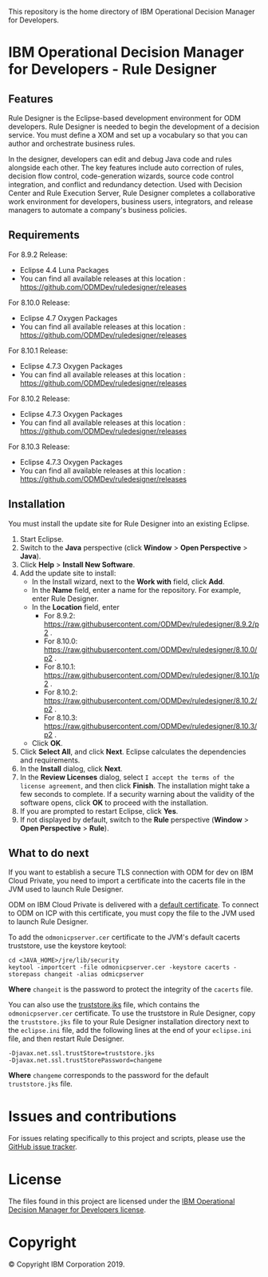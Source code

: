 This repository is the home directory of IBM Operational Decision Manager for Developers.

# IBM Operational Decision Manager for Developers - Rule Designer

## Features
Rule Designer is the Eclipse-based development environment for ODM developers. Rule Designer is needed to begin the development of a decision service. You must define a XOM and set up a vocabulary so that you can author and orchestrate business rules.

In the designer, developers can edit and debug Java code and rules alongside each other. The key features include auto correction of rules, decision flow control, code-generation wizards, source code control integration, and conflict and redundancy detection. Used with Decision Center and Rule Execution Server, Rule Designer completes a collaborative work environment for developers, business users, integrators, and release managers to automate a company's business policies.

## Requirements
For 8.9.2 Release:
 - Eclipse 4.4 Luna Packages
 - You can find all available releases at this location : https://github.com/ODMDev/ruledesigner/releases

For 8.10.0 Release:
 - Eclipse 4.7 Oxygen Packages
 - You can find all available releases at this location : https://github.com/ODMDev/ruledesigner/releases

For 8.10.1 Release:
 - Eclipse 4.7.3 Oxygen Packages
 - You can find all available releases at this location : https://github.com/ODMDev/ruledesigner/releases

For 8.10.2 Release:
  - Eclipse 4.7.3 Oxygen Packages
  - You can find all available releases at this location : https://github.com/ODMDev/ruledesigner/releases

For 8.10.3 Release:
   - Eclipse 4.7.3 Oxygen Packages
   - You can find all available releases at this location : https://github.com/ODMDev/ruledesigner/releases


## Installation
You must install the update site for Rule Designer into an existing Eclipse.

1. Start Eclipse.
2. Switch to the **Java** perspective (click **Window** > **Open Perspective** > **Java**).
3. Click **Help** > **Install New Software**.
4. Add the update site to install:
   - In the Install wizard, next to the **Work with** field, click **Add**.
   - In the **Name** field, enter a name for the repository. For example, enter Rule Designer.
   - In the **Location** field, enter
   		- For 8.9.2:  https://raw.githubusercontent.com/ODMDev/ruledesigner/8.9.2/p2 .
   		- For 8.10.0:  https://raw.githubusercontent.com/ODMDev/ruledesigner/8.10.0/p2 .
      - For 8.10.1: https://raw.githubusercontent.com/ODMDev/ruledesigner/8.10.1/p2 .
      - For 8.10.2: https://raw.githubusercontent.com/ODMDev/ruledesigner/8.10.2/p2 .
      - For 8.10.3: https://raw.githubusercontent.com/ODMDev/ruledesigner/8.10.3/p2 .
   - Click **OK**.
5. Click **Select All**, and click **Next**. Eclipse calculates the dependencies and requirements.
6. In the **Install** dialog, click **Next**.
7. In the **Review Licenses** dialog, select `I accept the terms of the license agreement`, and then click **Finish**. The installation might take a few seconds to complete. If a security warning about the validity of the software opens, click **OK** to proceed with the installation.
8. If you are prompted to restart Eclipse, click **Yes**.
9. If not displayed by default, switch to the **Rule** perspective (**Window** > **Open Perspective** > **Rule**).

## What to do next
If you want to establish a secure TLS connection with ODM for dev on IBM Cloud Private, you need to import a certificate into the cacerts file in the JVM used to launch Rule Designer.

ODM on IBM Cloud Private is delivered with a [default certificate](odmonicpserver.cer). To connect to ODM on ICP with this certificate, you must copy the file to the JVM used to launch Rule Designer.

To add the `odmonicpserver.cer` certificate to the JVM's default cacerts truststore, use the keystore keytool:
```
cd <JAVA_HOME>/jre/lib/security
keytool -importcert -file odmonicpserver.cer -keystore cacerts -storepass changeit -alias odmicpserver
```
**Where** `changeit` is the password to protect the integrity of the `cacerts` file.

You can also use the [truststore.jks](truststore.jks) file, which contains the `odmonicpserver.cer` certificate. To use the truststore in Rule Designer, copy the `truststore.jks` file to your Rule Designer installation directory next to the `eclipse.ini` file, add the following lines at the end of your `eclipse.ini` file, and then restart Rule Designer.
```
-Djavax.net.ssl.trustStore=truststore.jks
-Djavax.net.ssl.trustStorePassword=changeme
```
**Where** `changeme` corresponds to the password for the default `truststore.jks` file.

# Issues and contributions
For issues relating specifically to this project and scripts, please use the [GitHub issue tracker](../../issues).

# License
The files found in this project are licensed under the [IBM Operational Decision Manager for Developers license](LICENSE).

# Copyright
© Copyright IBM Corporation 2019.
